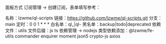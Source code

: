 面板方式
订阅管理 -> 创建订阅，表单填写参考：

名称：lzwme/ql-scripts
链接：https://github.com/lzwme/ql-scripts.git
分支：main
定时：0 0 1 * * *
白名单：ql_|ql-
黑名单：backup|todo|deprecated
依赖文件：utils
文件后缀：js ts
依赖管理 -> nodejs 类型依赖添加：@lzwme/fe-utils commander enquirer moment json5 crypto-js axios

